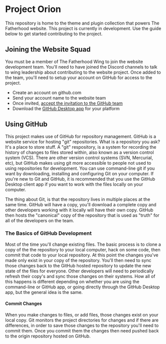 # Project Orion

This repository is home to the theme and plugin collection that powers The Fatherhood website. This project is currently in development. Use the guide below to get started contributing to the project.

## Joining the Website Squad

You must be a member of The Fatherhood Wing to join the website development team. You'll need to have joined the Discord channels to talk to wing leadership about contributing to the website project. Once added to the team, you'll need to setup your account on GitHub for access to the project.

- Create an account on github.com
- Send your account name to the website team
- Once invited, [accept the invitation to the GitHub team](https://github.com/thefatherhood)
- Download the [GitHub Desktop app](https://desktop.github.com) for your platform

## Using GitHub

This project makes use of GitHub for repository management. GitHub is a website service for hosting "git" repositories. What is a repository you ask? It's a place to store stuff. A "git" respository, is a system for recording the history of changes to files stored within, also known as a version control system (VCS). There are other version control systems (SVN, Mercurial, etc), but GitHub makes using git more accessible to people not used to using repositories for development. You can use command-line git if you want by downloading, installing and configuring Git on your computer. If you're new to Git and GitHub, it is recommended that you use the GitHub Desktop client app if you want to work with the files locally on your computer.

The thing about Git, is that the repository lives in multiple places at the same time. GitHub will have a copy, you'll download a complete copy and other developers working with it locally will have their own copy. GitHub then hosts the "canonical" copy of the repository that is used as "truth" for all of the developers on the team.

### The Basics of GitHub Development

Most of the time you'll change existing files. The basic process is to clone a copy of the the repository to your local computer, hack on some code, then commit that code to your local repository. At this point the changes you've made only exist in your copy of the repository. You'll then need to sync those changes back to the GitHub hosted repository to update the new state of the files for everyone. Other developers will need to periodically refresh their copy's and sync those changes on their systems. How all of this happens is different depending on whether you are using the command-line or GitHub app, or going directly through the GitHub Desktop app, but the general idea is the same.

#### Commit Changes

When you make changes to files, or add files, those changes exist on your local copy. Git monitors the project directories for changes and if there are differences, in order to save those changes to the repository you'll need to commit them. Once you commit them the changes then need pushed back to the origin repository hosted on GitHub.

